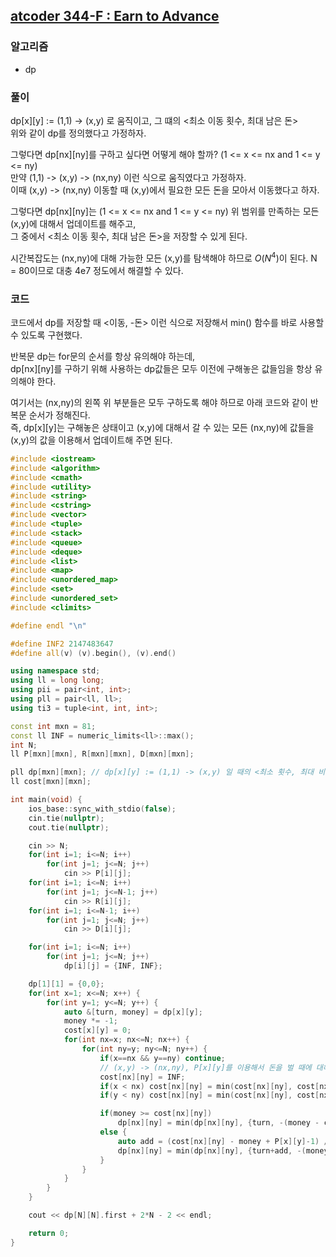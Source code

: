 ## [atcoder 344-F : Earn to Advance](https://atcoder.jp/contests/abc344/tasks/abc344_f)

### 알고리즘
- dp

### 풀이
dp[x][y] := (1,1) -> (x,y) 로 움직이고, 그 떄의 <최소 이동 횟수, 최대 남은 돈>  
위와 같이 dp를 정의했다고 가정하자.

그렇다면 dp[nx][ny]를 구하고 싶다면 어떻게 해야 할까? (1 <= x <= nx and 1 <= y <= ny)  
만약 (1,1) -> (x,y) -> (nx,ny) 이런 식으로 움직였다고 가정하자.  
이때 (x,y) -> (nx,ny) 이동할 때 (x,y)에서 필요한 모든 돈을 모아서 이동했다고 하자.  

그렇다면 dp[nx][ny]는 (1 <= x <= nx and 1 <= y <= ny) 위 범위를 만족하는 모든 (x,y)에 대해서 업데이트를 해주고,  
그 중에서 <최소 이동 횟수, 최대 남은 돈>을 저장할 수 있게 된다.  

시간복잡도는 (nx,ny)에 대해 가능한 모든 (x,y)를 탐색해야 하므로 $O(N^4)$이 된다. N = 80이므로 대충 4e7 정도에서 해결할 수 있다.


### 코드
코드에서 dp를 저장할 때 <이동, -돈> 이런 식으로 저장해서 min() 함수를 바로 사용할 수 있도록 구현했다.

반복문 dp는 for문의 순서를 항상 유의해야 하는데,  
dp[nx][ny]를 구하기 위해 사용하는 dp값들은 모두 이전에 구해놓은 값들임을 항상 유의해야 한다.  

여기서는 (nx,ny)의 왼쪽 위 부분들은 모두 구하도록 해야 하므로 아래 코드와 같이 반복문 순서가 정해진다.  
즉, dp[x][y]는 구해놓은 상태이고 (x,y)에 대해서 갈 수 있는 모든 (nx,ny)에 값들을 (x,y)의 값을 이용해서 업데이트해 주면 된다.

```c++
#include <iostream>
#include <algorithm>
#include <cmath>
#include <utility>
#include <string>
#include <cstring>
#include <vector>
#include <tuple>
#include <stack>
#include <queue>
#include <deque>
#include <list>
#include <map>
#include <unordered_map>
#include <set>
#include <unordered_set>
#include <climits>

#define endl "\n"

#define INF2 2147483647
#define all(v) (v).begin(), (v).end()

using namespace std;
using ll = long long;
using pii = pair<int, int>;
using pll = pair<ll, ll>;
using ti3 = tuple<int, int, int>;

const int mxn = 81;
const ll INF = numeric_limits<ll>::max();
int N;
ll P[mxn][mxn], R[mxn][mxn], D[mxn][mxn];

pll dp[mxn][mxn]; // dp[x][y] := (1,1) -> (x,y) 일 때의 <최소 횟수, 최대 비용>
ll cost[mxn][mxn];

int main(void) {
    ios_base::sync_with_stdio(false);
    cin.tie(nullptr);
    cout.tie(nullptr);

    cin >> N;
    for(int i=1; i<=N; i++)
        for(int j=1; j<=N; j++)
            cin >> P[i][j];
    for(int i=1; i<=N; i++)
        for(int j=1; j<=N-1; j++)
            cin >> R[i][j];
    for(int i=1; i<=N-1; i++)
        for(int j=1; j<=N; j++)
            cin >> D[i][j];

    for(int i=1; i<=N; i++)
        for(int j=1; j<=N; j++)
            dp[i][j] = {INF, INF};

    dp[1][1] = {0,0};
    for(int x=1; x<=N; x++) {
        for(int y=1; y<=N; y++) {
            auto &[turn, money] = dp[x][y];
            money *= -1;
            cost[x][y] = 0;
            for(int nx=x; nx<=N; nx++) {
                for(int ny=y; ny<=N; ny++) {
                    if(x==nx && y==ny) continue;
                    // (x,y) -> (nx,ny), P[x][y]를 이용해서 돈을 벌 때에 대해 계산
                    cost[nx][ny] = INF;
                    if(x < nx) cost[nx][ny] = min(cost[nx][ny], cost[nx-1][ny] + D[nx-1][ny]);
                    if(y < ny) cost[nx][ny] = min(cost[nx][ny], cost[nx][ny-1] + R[nx][ny-1]);

                    if(money >= cost[nx][ny])
                        dp[nx][ny] = min(dp[nx][ny], {turn, -(money - cost[nx][ny])});
                    else {
                        auto add = (cost[nx][ny] - money + P[x][y]-1) / P[x][y];
                        dp[nx][ny] = min(dp[nx][ny], {turn+add, -(money + add*P[x][y] - cost[nx][ny])});
                    }
                }
            }
        }
    }

    cout << dp[N][N].first + 2*N - 2 << endl;

    return 0;
}
```